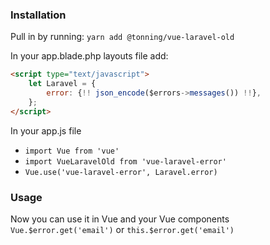 ### Installation
Pull in by running: `yarn add @tonning/vue-laravel-old`

In your app.blade.php layouts file add:
```html
<script type="text/javascript">
    let Laravel = {
        error: {!! json_encode($errors->messages()) !!},
    };
</script>
```

In your app.js file
* `import Vue from 'vue'`  
* `import VueLaravelOld from 'vue-laravel-error'` 
* `Vue.use('vue-laravel-error', Laravel.error)`  


### Usage
Now you can use it in Vue and your Vue components  
`Vue.$error.get('email')` or `this.$error.get('email')`
